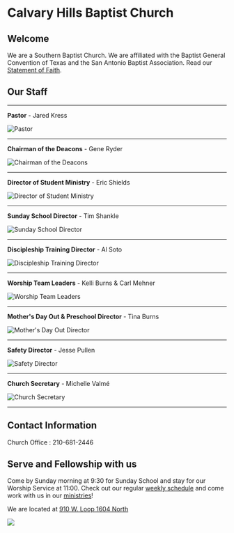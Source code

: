 # Calvary Hills Baptist Church
## Welcome
We are a Southern Baptist Church. We are affiliated with the Baptist General Convention of Texas and the San Antonio Baptist Association. Read our [Statement of Faith](http://www.sbc.net/bfm2000/bfm2000.asp).

## Our Staff

---

<div id="staff" markdown="1">

**Pastor** - Jared Kress

![Pastor](./pastor.png "Jared Kress")

---

**Chairman of the Deacons** - Gene Ryder

![Chairman of the Deacons](./deacon.png "Gene Ryder")

---

**Director of Student Ministry** - Eric Shields

![Director of Student Ministry](./youth.png "Eric Shields")

---

**Sunday School Director** - Tim Shankle

![Sunday School Director](./sschool.png "Tim Shankle")

---

**Discipleship Training Director** - Al Soto

![Discipleship Training Director](./discipleship.png "Al Soto")

---

**Worship Team Leaders** - Kelli Burns & Carl Mehner

![Worship Team Leaders](./music.png "Kelli Burns & Carl Mehner")

---

**Mother's Day Out & Preschool Director** - Tina Burns

![Mother's Day Out Director](./mdo.png "Tina Burns")

---

**Safety Director** - Jesse Pullen

![Safety Director](./safety.png "Jesse Pullen")

---

**Church Secretary** - Michelle Valmé

![Church Secretary](./sec.png "Michelle Valmé")

---

</div>

## Contact Information

Church Office : 210-681-2446


## Serve and Fellowship with us
Come by Sunday morning at 9:30 for Sunday School and stay for our Worship Service at 11:00. 
Check out our regular [weekly schedule](cal.md) and come work with us in our [ministries](ministries.md)!

We are located at [910 W. Loop 1604 North](https://goo.gl/maps/YCmg9fCGHXT2)

![](map.svg)
